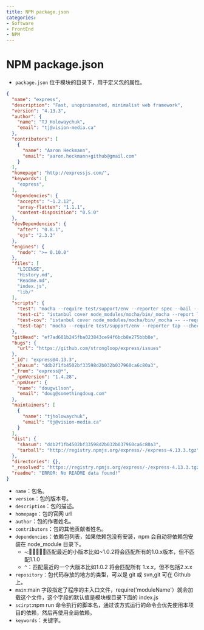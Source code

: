 ```yaml
---
title: NPM package.json
categories:
- Software
- FrontEnd
- NPM
---
```

# NPM package.json

- `package.json` 位于模块的目录下，用于定义包的属性。

```json
{
  "name": "express",
  "description": "Fast, unopinionated, minimalist web framework",
  "version": "4.13.3",
  "author": {
    "name": "TJ Holowaychuk",
    "email": "tj@vision-media.ca"
  },
  "contributors": [
    {
      "name": "Aaron Heckmann",
      "email": "aaron.heckmann+github@gmail.com"
    }
  ],
  "homepage": "http://expressjs.com/",
  "keywords": [
    "express",
  ],
  "dependencies": {
    "accepts": "~1.2.12",
    "array-flatten": "1.1.1",
    "content-disposition": "0.5.0"
  },
  "devDependencies": {
    "after": "0.8.1",
    "ejs": "2.3.3"
  },
  "engines": {
    "node": ">= 0.10.0"
  },
  "files": [
    "LICENSE",
    "History.md",
    "Readme.md",
    "index.js",
    "lib/"
  ],
  "scripts": {
    "test": "mocha --require test/support/env --reporter spec --bail --check-leaks test/ test/acceptance/",
    "test-ci": "istanbul cover node_modules/mocha/bin/_mocha --report lcovonly -- --require test/support/env --reporter spec --check-leaks test/ test/acceptance/",
    "test-cov": "istanbul cover node_modules/mocha/bin/_mocha -- --require test/support/env --reporter dot --check-leaks test/ test/acceptance/",
    "test-tap": "mocha --require test/support/env --reporter tap --check-leaks test/ test/acceptance/"
  },
  "gitHead": "ef7ad681b245fba023843ce94f6bcb8e275bbb8e",
  "bugs": {
    "url": "https://github.com/strongloop/express/issues"
  },
  "_id": "express@4.13.3",
  "_shasum": "ddb2f1fb4502bf33598d2b032b037960ca6c80a3",
  "_from": "express@*",
  "_npmVersion": "1.4.28",
  "_npmUser": {
    "name": "dougwilson",
    "email": "doug@somethingdoug.com"
  },
  "maintainers": [
    {
      "name": "tjholowaychuk",
      "email": "tj@vision-media.ca"
    }
  ],
  "dist": {
    "shasum": "ddb2f1fb4502bf33598d2b032b037960ca6c80a3",
    "tarball": "http://registry.npmjs.org/express/-/express-4.13.3.tgz"
  },
  "directories": {},
  "_resolved": "https://registry.npmjs.org/express/-/express-4.13.3.tgz",
  "readme": "ERROR: No README data found!"
}
```

- `name`：包名。
- `version`：包的版本号。
- `description`：包的描述。
- `homepage`：包的官网 url
- `author`：包的作者姓名。
- `contributors`：包的其他贡献者姓名。
- `dependencies`：依赖包列表，如果依赖包没有安装，npm 会自动将依赖包安装在 node_module 目录下。
    - `~`:匹配最近的小版本比如~1.0.2将会匹配所有的1.0.x版本，但不匹配1.1.0
    - `^`：匹配最近的一个大版本比如1.0.2 将会匹配所有 1.x.x，但不包括2.x.x
- `repository`：包代码存放的地方的类型，可以是 git 或 svn,git 可在 Github 上。
- `main`:main 字段指定了程序的主入口文件，require('moduleName'）就会加载这个文件，这个字段的默认值是模块根目录下面的 index.js
- `scirpt`:npm run 命令执行的脚本名，通过该方式运行的命令会优先使用本项目的依赖，然后再使用全局依赖。
- `keywords`：关键字。